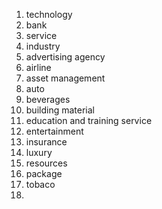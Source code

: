 1. technology 
2. bank 
3. service 
4. industry 
5. advertising agency
6. airline 
7. asset management 
8. auto 
9. beverages
10. building material
11. education and training service
12. entertainment
13. insurance
14. luxury
15. resources
16. package
17. tobaco
18. 
